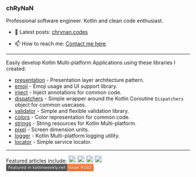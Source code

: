 ### chRyNaN
Professional software engineer. Kotlin and clean code enthusiast.

- 📰 Latest posts: [chrynan.codes](https://chrynan.codes)

- 📫 How to reach me: [Contact me here](https://chrynan.codes/contact/).

---

Easily develop Kotlin Multi-platform Applications using these libraries I created:
* [presentation](https://github.com/chRyNaN/presentation) - Presentation layer architecture pattern.
* [emoji](https://github.com/chRyNaN/emoji) - Emoji usage and UI support library.
* [inject](https://github.com/chRyNaN/inject) - Inject annotations for common code.
* [dispatchers](https://github.com/chRyNaN/dispatchers) - Simple wrapper around the Kotlin Coroutine `Dispatchers` object for common usecases.
* [validator](https://github.com/chRyNaN/validator) - Simple and flexible validation library.
* [colors](https://github.com/chRyNaN/colors) - Color representation for common code.
* [strings](https://github.com/chRyNaN/strings) - String resources for Kotlin Multi-platform.
* [pixel](https://github.com/chRyNaN/pixel) - Screen dimension units.
* [logger](https://github.com/chRyNaN/logger) - Kotlin Multi-platform logging utility.
* [locator](https://github.com/chRyNaN/locator) - Simple service locator.

---

Featured articles include:
<a title="Android Weekly Issue 431" href="https://androidweekly.net/issues/issue-431"><img alt="Badge" src="https://androidweekly.net/issues/issue-431/badge" height="20px"></img></a>
<a title="Android Weekly Issue 401" href="https://androidweekly.net/issues/issue-401"><img alt="Badge" src="https://androidweekly.net/issues/issue-401/badge" height="20px"></img></a>
<a title="Android Weekly Issue 398" href="https://androidweekly.net/issues/issue-398"><img alt="Badge" src="https://androidweekly.net/issues/issue-398/badge" height="20px"></img></a>
<a title="Android Weekly Issue 396" href="https://androidweekly.net/issues/issue-396"><img alt="Badge" src="https://androidweekly.net/issues/issue-396/badge" height="20px"></img></a>
<a title="Kotlin Weekly Issue 182" href="https://mailchi.mp/kotlinweekly/kotlin-weekly-182"><svg xmlns="http://www.w3.org/2000/svg" xmlns:xlink="http://www.w3.org/1999/xlink" width="240" height="20" role="img" aria-label="Featured in kotlinweekly.net: Issue #182"><title>Featured in kotlinweekly.net: Issue #182</title><linearGradient id="s" x2="0" y2="100%"><stop offset="0" stop-color="#bbb" stop-opacity=".1"/><stop offset="1" stop-opacity=".1"/></linearGradient><clipPath id="r"><rect width="240" height="20" rx="3" fill="#fff"/></clipPath><g clip-path="url(#r)"><rect width="167" height="20" fill="#555"/><rect x="167" width="73" height="20" fill="#fe7d37"/><rect width="240" height="20" fill="url(#s)"/></g><g fill="#fff" text-anchor="middle" font-family="Verdana,Geneva,DejaVu Sans,sans-serif" text-rendering="geometricPrecision" font-size="110"><text aria-hidden="true" x="845" y="150" fill="#010101" fill-opacity=".3" transform="scale(.1)" textLength="1570">Featured in kotlinweekly.net</text><text x="845" y="140" transform="scale(.1)" fill="#fff" textLength="1570">Featured in kotlinweekly.net</text><text aria-hidden="true" x="2025" y="150" fill="#010101" fill-opacity=".3" transform="scale(.1)" textLength="630">Issue #182</text><text x="2025" y="140" transform="scale(.1)" fill="#fff" textLength="630">Issue #182</text></g></svg></a>
